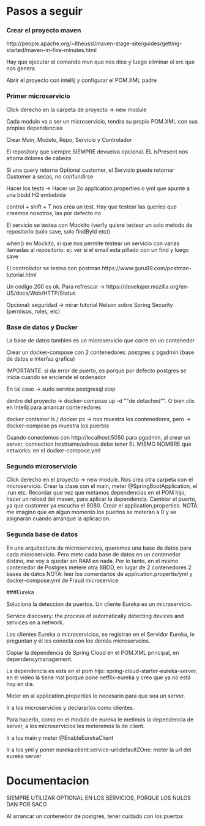 # Pasos a seguir
### Crear el proyecto maven
<p>http://people.apache.org/~ltheussl/maven-stage-site/guides/getting-started/maven-in-five-minutes.html</p>
<p>Hay que ejecutar el comando mvn que nos dice y luego eliminar el src que nos genera</p>
<p>Abrir el proyecto con intellij y configurar el POM.XML padre</p>

### Primer microservicio
<p>Click derecho en la carpeta de proyecto -> new module</p>
<p>Cada modulo va a ser un microservicio, tendra su propio POM.XML con sus propias dependencias</p>
<p>Crear Main, Modelo, Repo, Servicio y Controlador</p>
<p>El repository que siempre SIEMPRE devuelva opcional. EL isPresent nos ahorra dolores de cabeza</p>
<p>Si una query retorna Optional customer, el Servicio puede retornar Customer a secas, no confundirse</p>
<p>Hacer los tests -> Hacer un 2o application.properties o yml que apunte a una bbdd H2 embebida</p>
<p>control + shift + T nos crea un test. Hay que testear las queries que creemos nosotros, las por defecto no</p>
<p>El servicio se testea con Mockito (verify quiere testear un solo metodo de repositorio (solo save, solo findById etc)) </p>
<p>when() en Mockito, si que nos permite testear un servicio con varias llamadas al repositorio: ej: ver si el email esta pillado con un find y luego save</p>
<p>El controlador se testea con postman https://www.guru99.com/postman-tutorial.html</p>
<p>Un codigo 200 es ok. Para refrescar -> https://developer.mozilla.org/en-US/docs/Web/HTTP/Status</p>
<p>Opcional: seguridad -> mirar tutorial Nelson sobre Spring Security (permisos, roles, etc)</p>

### Base de datos y Docker
<p>La base de datos tambien es un microservicio que corre en un contenedor</p>
<p>Crear un docker-compose con 2 contenedores: postgres y pgadmin (base de datos e interfaz grafica)</p>
<p>IMPORTANTE: si da error de puerto, es porque por defecto postgres se inicia cuando se enciende el ordenador</p>
<p>En tal caso -> sudo service postgresql stop</p>
<p>dentro del proyecto ->   docker-compose up -d   ""de detached"". O bien clic en Intellij para arrancar contenedores</p>
<p>docker container ls / docker ps -> nos muestra los contenedores, pero -> docker-compose ps muestra los puertos</p>
<p>Cuando conectemos con http://localhost:5050 para pgadmin, al crear un server, connection hostname/adress debe tener EL MISMO NOMBRE que networks: en el docker-compose.yml</p>

### Segundo microservicio
Click derecho en el proyecto -> new module. Nos crea otra carpeta con el microservicio.
Crear la clase con el main, meter @SpringBootApplication, el .run etc.
Recordar que vez que metamos dependencias en el POM hijo, hacer un reload del maven, para aplicar la dependencia.
Cambiar el puerto, ya que customer ya escucha el 8080.
Crear el application.properties. NOTA: me imagino que en algun momento los puertos se meteran a 0 y se asignaran cuando arranque la aplicacion.


### Segunda base de datos
En una arquitectura de microservicios, queremos una base de datos para cada microservicio.
Pero meto cada base de datos en un contenedor distino, me voy a quedar sin RAM en nada.
Por lo tanto, en el mismo contenedor de Postgres metere otra BBDD, en lugar de 2 contenedores 2 bases de datos
NOTA: leer los comentarios de application.propertis/yml y docker-compose.yml de Fraud microservice

###Eureka
<p>Soluciona la deteccion de puertos. Un cliente Eureka es un microservicio.</p>
<p>Service discovery: the process of automatically detecting devices and services on a network.</p>
<p>Los clientes Eureka o microservicios, se registran en el Servidor Eureka, le preguntan y él les conecta con los demás microservcios.</p>
<p>Copiar la dependencia de Spring Cloud en el POM.XML principal, en dependencymanagement.</p>
<p>La dependencia es esta en el pom hijo: spring-cloud-starter-eureka-server, en el video la tiene mal porque pone netflix-eureka y creo que ya no está hoy en día.</p>
<p>Meter en al application.properties lo necesario para que sea un server.</p>
<p>Ir a los microservicios y declararlos como clientes.</p>
<p>Para hacerlo, como en el modulo de eureka le metimos la dependencia de server, a los microservicios les meteremos la de client.</p>
<p>Ir a los main y meter @EnableEurekaClient</p>
<p>Ir a los yml y poner eureka:client:service-url:defaultZOne: meter la url del eureka server</p>

# Documentacion

SIEMPRE UTILIZAR OPTIONAL EN LOS SERVICIOS, PORQUE LOS NULOS DAN POR SACO

Al arrancar un contenedor de postgres, tener cuidado con los puertos
